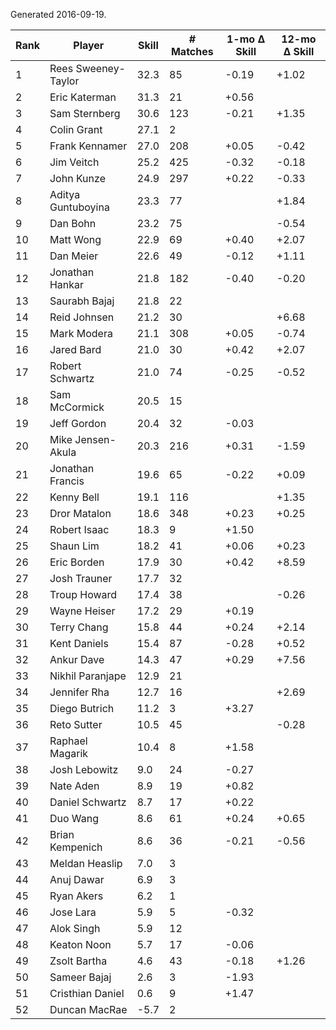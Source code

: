 Generated 2016-09-19.

| Rank | Player              | Skill | # Matches | 1-mo Δ Skill | 12-mo Δ Skill |
|------|---------------------|-------|-----------|--------------|---------------|
|    1 | Rees Sweeney-Taylor |  32.3 |        85 |        -0.19 |         +1.02 |
|    2 | Eric Katerman       |  31.3 |        21 |        +0.56 |               |
|    3 | Sam Sternberg       |  30.6 |       123 |        -0.21 |         +1.35 |
|    4 | Colin Grant         |  27.1 |         2 |              |               |
|    5 | Frank Kennamer      |  27.0 |       208 |        +0.05 |         -0.42 |
|    6 | Jim Veitch          |  25.2 |       425 |        -0.32 |         -0.18 |
|    7 | John Kunze          |  24.9 |       297 |        +0.22 |         -0.33 |
|    8 | Aditya Guntuboyina  |  23.3 |        77 |              |         +1.84 |
|    9 | Dan Bohn            |  23.2 |        75 |              |         -0.54 |
|   10 | Matt Wong           |  22.9 |        69 |        +0.40 |         +2.07 |
|   11 | Dan Meier           |  22.6 |        49 |        -0.12 |         +1.11 |
|   12 | Jonathan Hankar     |  21.8 |       182 |        -0.40 |         -0.20 |
|   13 | Saurabh Bajaj       |  21.8 |        22 |              |               |
|   14 | Reid Johnsen        |  21.2 |        30 |              |         +6.68 |
|   15 | Mark Modera         |  21.1 |       308 |        +0.05 |         -0.74 |
|   16 | Jared Bard          |  21.0 |        30 |        +0.42 |         +2.07 |
|   17 | Robert Schwartz     |  21.0 |        74 |        -0.25 |         -0.52 |
|   18 | Sam McCormick       |  20.5 |        15 |              |               |
|   19 | Jeff Gordon         |  20.4 |        32 |        -0.03 |               |
|   20 | Mike Jensen-Akula   |  20.3 |       216 |        +0.31 |         -1.59 |
|   21 | Jonathan Francis    |  19.6 |        65 |        -0.22 |         +0.09 |
|   22 | Kenny Bell          |  19.1 |       116 |              |         +1.35 |
|   23 | Dror Matalon        |  18.6 |       348 |        +0.23 |         +0.25 |
|   24 | Robert Isaac        |  18.3 |         9 |        +1.50 |               |
|   25 | Shaun Lim           |  18.2 |        41 |        +0.06 |         +0.23 |
|   26 | Eric Borden         |  17.9 |        30 |        +0.42 |         +8.59 |
|   27 | Josh Trauner        |  17.7 |        32 |              |               |
|   28 | Troup Howard        |  17.4 |        38 |              |         -0.26 |
|   29 | Wayne Heiser        |  17.2 |        29 |        +0.19 |               |
|   30 | Terry Chang         |  15.8 |        44 |        +0.24 |         +2.14 |
|   31 | Kent Daniels        |  15.4 |        87 |        -0.28 |         +0.52 |
|   32 | Ankur Dave          |  14.3 |        47 |        +0.29 |         +7.56 |
|   33 | Nikhil Paranjape    |  12.9 |        21 |              |               |
|   34 | Jennifer Rha        |  12.7 |        16 |              |         +2.69 |
|   35 | Diego Butrich       |  11.2 |         3 |        +3.27 |               |
|   36 | Reto Sutter         |  10.5 |        45 |              |         -0.28 |
|   37 | Raphael Magarik     |  10.4 |         8 |        +1.58 |               |
|   38 | Josh Lebowitz       |   9.0 |        24 |        -0.27 |               |
|   39 | Nate Aden           |   8.9 |        19 |        +0.82 |               |
|   40 | Daniel Schwartz     |   8.7 |        17 |        +0.22 |               |
|   41 | Duo Wang            |   8.6 |        61 |        +0.24 |         +0.65 |
|   42 | Brian Kempenich     |   8.6 |        36 |        -0.21 |         -0.56 |
|   43 | Meldan Heaslip      |   7.0 |         3 |              |               |
|   44 | Anuj Dawar          |   6.9 |         3 |              |               |
|   45 | Ryan Akers          |   6.2 |         1 |              |               |
|   46 | Jose Lara           |   5.9 |         5 |        -0.32 |               |
|   47 | Alok Singh          |   5.9 |        12 |              |               |
|   48 | Keaton Noon         |   5.7 |        17 |        -0.06 |               |
|   49 | Zsolt Bartha        |   4.6 |        43 |        -0.18 |         +1.26 |
|   50 | Sameer Bajaj        |   2.6 |         3 |        -1.93 |               |
|   51 | Cristhian Daniel    |   0.6 |         9 |        +1.47 |               |
|   52 | Duncan MacRae       |  -5.7 |         2 |              |               |